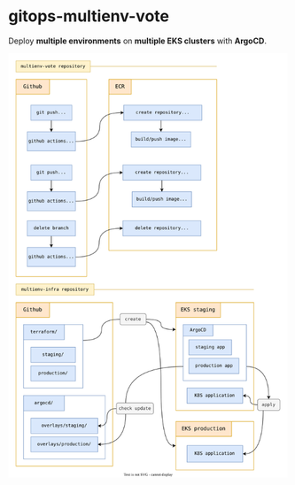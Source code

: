 # gitops-multienv-vote

Deploy **multiple environments** on **multiple EKS clusters** with **ArgoCD**. 

![architecture.svg](architecture.svg)
